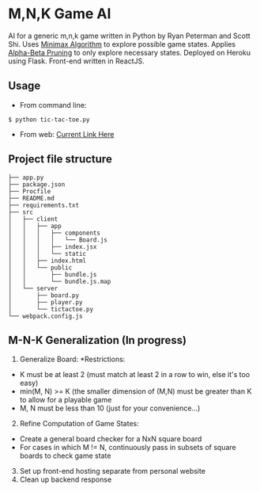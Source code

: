 # M,N,K Game AI

AI for a generic m,n,k game written in Python by Ryan Peterman and Scott Shi. Uses [Minimax Algorithm](https://en.wikipedia.org/wiki/Minimax) to explore possible game states. Applies [Alpha-Beta Pruning](https://en.wikipedia.org/wiki/Alpha%E2%80%93beta_pruning) to only explore necessary states. Deployed on Heroku using Flask. Front-end written in ReactJS.

## Usage
* From command line:
```
$ python tic-tac-toe.py
```
* From web: [Current Link Here](http://www.rpeterman.me)

## Project file structure

```
├── app.py
├── package.json
├── Procfile
├── README.md
├── requirements.txt
├── src
│   ├── client
│   │   ├── app
│   │   │   ├── components
│   │   │   │   └── Board.js
│   │   │   ├── index.jsx
│   │   │   └── static
│   │   ├── index.html
│   │   └── public
│   │       ├── bundle.js
│   │       └── bundle.js.map
│   └── server
│       ├── board.py
│       ├── player.py
│       └── tictactoe.py
└── webpack.config.js
```

## M-N-K Generalization (In progress)
1. Generalize Board:
*Restrictions:
  * K must be at least 2 (must match at least 2 in a row to win, else it's too easy)
  * min(M, N) >= K (the smaller dimension of (M,N) must be greater than K to allow for a playable game
  * M, N must be less than 10 (just for your convenience...)

2. Refine Computation of Game States:
* Create a general board checker for a NxN square board
* For cases in which M != N, continuously pass in subsets of square boards to check game state

3. Set up front-end hosting separate from personal website
4. Clean up backend response
